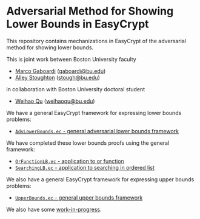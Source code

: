 Adversarial Method for Showing Lower Bounds in EasyCrypt
========================================================

This repository contains mechanizations in EasyCrypt of the
adversarial method for showing lower bounds.

This is joint work between Boston University faculty

* [Marco Gaboardi](https://cs-people.bu.edu/gaboardi/) (gaboardi@bu.edu)
* [Alley Stoughton](http://alleystoughton.us) (stough@bu.edu)

in collaboration with Boston University doctoral student

* [Weihao Qu](https://www.bu.edu/cs/profiles/weihao-qu/) (weihaoqu@bu.edu)

We have a general EasyCrypt framework for expressing lower bounds problems:

 * [`AdvLowerBounds.ec` - general adversarial lower bounds framework](../main/AdvLowerBounds.ec)

We have completed these lower bounds proofs using the general
framework:

 * [`OrFunctionLB.ec` - application to or function](../main/OrFunctionLB.ec)
 * [`SearchingLB.ec` - application to searching in ordered list](../main/SearchingLB.ec)

We also have a general EasyCrypt framework for expressing upper bounds problems:

 * [`UpperBounds.ec` - general upper bounds framework](../main/UpperBounds.ec)

We also have some [work-in-progress](../main/work-in-progress).
